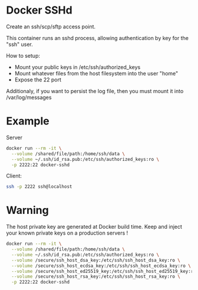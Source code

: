 # Docker SSHd

Create an ssh/scp/sftp access point.

This container runs an sshd process, allowing authentication by key for the "ssh" user.

How to setup:
 * Mount your public keys in /etc/ssh/authorized_keys
 * Mount whatever files from the host filesystem into the user "home"
 * Expose the 22 port

Additionaly, if you want to persist the log file, then you must mount it into /var/log/messages
 
# Example

Server

```bash
docker run --rm -it \
  --volume /shared/file/path:/home/ssh/data \
  --volume ~/.ssh/id_rsa.pub:/etc/ssh/authorized_keys:ro \
  -p 2222:22 docker-sshd
```

Client:

```bash
ssh -p 2222 ssh@localhost
```

# Warning

The host private key are generated at Docker build time.
Keep and inject your known private keys on a production servers !

```bash
docker run --rm -it \
  --volume /shared/file/path:/home/ssh/data \
  --volume ~/.ssh/id_rsa.pub:/etc/ssh/authorized_keys:ro \
  --volume /secure/ssh_host_dsa_key:/etc/ssh/ssh_host_dsa_key:ro \
  --volume /secure/ssh_host_ecdsa_key:/etc/ssh/ssh_host_ecdsa_key:ro \
  --volume /secure/ssh_host_ed25519_key:/etc/ssh/ssh_host_ed25519_key:ro \
  --volume /secure/ssh_host_rsa_key:/etc/ssh/ssh_host_rsa_key:ro \
  -p 2222:22 docker-sshd
```

